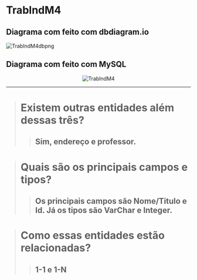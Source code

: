 # TrabIndM4

<h2>Diagrama com feito com dbdiagram.io</h2>

![TrabIndM4dbpng](https://user-images.githubusercontent.com/115498048/222414147-5e2ff1f6-eb14-469a-b2fc-0c48526ea83e.png)


<p align="center">
  
  <h2>Diagrama com feito com MySQL</h2>
  
  </p>
  
  <p align="center">
  
  <img src="https://user-images.githubusercontent.com/115498048/222161176-eb0317cf-7979-45bc-8d6e-197a46c8b97f.png" alt="TrabIndM4"/>
  
  </p>

------

> <h1> Existem outras entidades além dessas três? </h1>
>
>> <h2> Sim, endereço e professor. </h2>
>

> <h1> Quais são os principais campos e tipos? </h1>
>
>> <h2> Os principais campos são Nome/Titulo e Id. Já os tipos são VarChar e Integer. </h2>
>

>  <h1> Como essas entidades estão relacionadas? </h1>
>
>> <h2> 1-1 e 1-N </h2>


